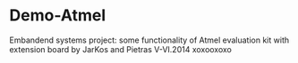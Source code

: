 Demo-Atmel
==========

Embandend systems project: some functionality of Atmel evaluation kit with extension board
by JarKos and Pietras V-VI.2014
xoxooxoxo
